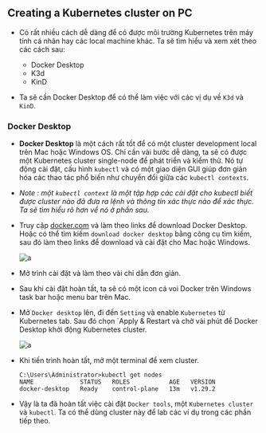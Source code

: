 ## Creating a Kubernetes cluster on PC

- Có rất nhiều cách dễ dàng để có được môi trường Kubernetes trên máy tính cá nhân hay các local machine khác. Ta sẽ tìm hiểu và xem xét theo các cách sau:
    - Docker Desktop
    - K3d
    - KinD

- Ta sẽ cần Docker Desktop để có thể làm việc với các vị dụ về `K3d` và `KinD`.

### Docker Desktop

- **Docker Desktop** là một cách rất tốt để có một cluster development local trên Mac hoặc Windows OS. Chỉ cần vài bước dễ dàng, ta sẽ có được một Kubernetes cluster single-node để phát triển và kiểm thử. Nó tự động cài đặt, cấu hình `kubectl` và có một giao diện GUI giúp đơn giản hóa các thao tác phổ biến như chuyển đổi giữa các `kubectl contexts`.

- *Note : một `kubectl context` là một tập hợp các cài đặt cho kubectl biết được cluster nào đã đưa ra lệnh và thông tin xác thực nào để xác thực. Ta sẽ tìm hiểu rõ hơn về nó ở phần sau.*

- Truy cập [docker.com](docker.com) và làm theo links để download Docker Desktop. Hoặc có thể tìm kiếm `download docker desktop` bằng công cụ tìm kiếm, sau đó làm theo links để download và cài đặt cho Mac hoặc Windows.

    ![a](https://imgur.com/KUdPh2W.png)

- Mở trình cài đặt và làm theo vài chỉ dẫn đơn giản.
- Sau khi cài đặt hoàn tất, ta sẽ có một icon cá voi Docker trên Windows task bar hoặc menu bar trên Mac.
- Mở `Docker desktop` lên, đi đến `Setting` và enable `Kubernetes` từ Kubernetes tab. Sau đó chọn `Apply & Restart và chờ vài phút để Docker Desktop khởi động Kubernetes cluster.

    ![a](https://imgur.com/8va6dL3.png)

- Khi tiến trình hoàn tất, mở một terminal để xem cluster.
    ```
    C:\Users\Administrator>kubectl get nodes
    NAME             STATUS   ROLES           AGE   VERSION
    docker-desktop   Ready    control-plane   13m   v1.29.2
    ```

- Vậy là ta đã hoàn tất việc cài đặt `Docker tools`, một `Kubernetes cluster` và `kubectl`. Ta có thể dùng cluster này để lab các ví dụ trong các phần tiếp theo.

